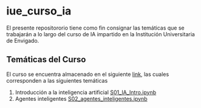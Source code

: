 # iue_curso_ia

El presente repositororio tiene como fin consignar las temáticas que se trabajarán a lo largo del curso de IA impartido en la Institución Universitaria de Envigado.

## Temáticas del Curso

El curso se encuentra almacenado en el siguiente [link](https://github.com/ssanchezgoe/iue_curso_ia/tree/main/nb_google_colab), las cuales corresponden a las siguientes temáticas

1. Introducción a la inteligencia artificial [S01_IA_Intro.ipynb](https://github.com/ssanchezgoe/iue_curso_ia/blob/main/nb_google_colab/S01_IA_Intro.ipynb)
2. Agentes inteligentes [S02_agentes_inteligentes.ipynb](https://github.com/ssanchezgoe/iue_curso_ia/blob/main/nb_google_colab/S02_agentes_inteligentes.ipynb)
